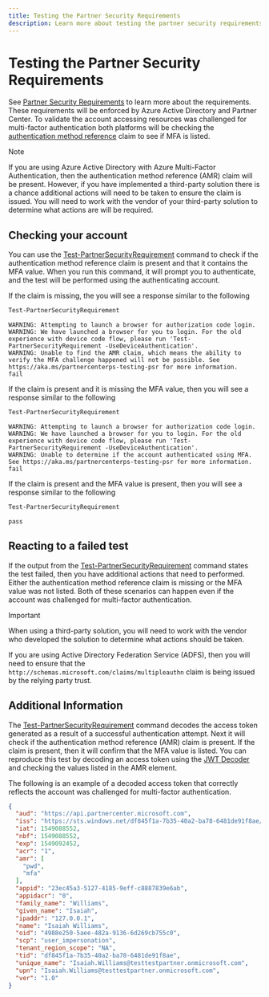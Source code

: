 ```yaml
---
title: Testing the Partner Security Requirements
description: Learn more about testing the partner security requirements.
---
```


# Testing the Partner Security Requirements

See [Partner Security Requirements](https://docs.microsoft.com/partner-center/partner-security-requirements) to learn more about the requirements. These requirements will be enforced by Azure Active Directory and Partner Center. To validate the account accessing resources was challenged for multi-factor authentication both platforms will be checking the [authentication method reference](https://tools.ietf.org/html/rfc8176) claim to see if MFA is listed.

> [!NOTE]
> If you are using Azure Active Directory with Azure Multi-Factor Authentication, then the authentication method reference (AMR) claim will be present. However, if you have implemented a third-party solution there is a chance additional actions will need to be taken to ensure the claim is issued. You will need to work with the vendor of your third-party solution to determine what actions are will be required.

## Checking your account

You can use the [Test-PartnerSecurityRequirement](https://docs.microsoft.com/powershell/module/partnercenter/Test-PartnerSecurityRequirement) command to check if the authentication method reference claim is present and that it contains the MFA value. When you run this command, it will prompt you to authenticate, and the test will be performed using the authenticating account.

If the claim is missing, the you will see a response similar to the following

```powershell
Test-PartnerSecurityRequirement
```

```output
WARNING: Attempting to launch a browser for authorization code login.
WARNING: We have launched a browser for you to login. For the old experience with device code flow, please run 'Test-PartnerSecurityRequirement -UseDeviceAuthentication'.
WARNING: Unable to find the AMR claim, which means the ability to verify the MFA challenge happened will not be possible. See https://aka.ms/partnercenterps-testing-psr for more information.
fail
```

If the claim is present and it is missing the MFA value, then you will see a response similar to the following

```powershell
Test-PartnerSecurityRequirement
```

```output
WARNING: Attempting to launch a browser for authorization code login.
WARNING: We have launched a browser for you to login. For the old experience with device code flow, please run 'Test-PartnerSecurityRequirement -UseDeviceAuthentication'.
WARNING: Unable to determine if the account authenticated using MFA. See https://aka.ms/partnercenterps-testing-psr for more information.
fail
```

If the claim is present and the MFA value is present, then you will see a response similar to the following

```powershell
Test-PartnerSecurityRequirement
```

```output
pass
```

## Reacting to a failed test

If the output from the [Test-PartnerSecurityRequirement](https://docs.microsoft.com/powershell/module/partnercenter/Test-PartnerSecurityRequirement) command states the test failed, then you have additional actions that need to performed. Either the authentication method reference claim is missing or the MFA value was not listed. Both of these scenarios can happen even if the account was challenged for multi-factor authentication.

> [!IMPORTANT]
> When using a third-party solution, you will need to work with the vendor who developed the solution to determine what actions should be taken.

If you are using Active Directory Federation Service (ADFS), then you will need to ensure that the `http://schemas.microsoft.com/claims/multipleauthn` claim is being issued by the relying party trust.

## Additional Information

The [Test-PartnerSecurityRequirement](https://docs.microsoft.com/powershell/module/partnercenter/Test-PartnerSecurityRequirement) command decodes the access token generated as a result of a successful authentication attempt. Next it will check if the authentication method reference (AMR) claim is present. If the claim is present, then it will confirm that the MFA value is listed. You can reproduce this test by decoding an access token using the [JWT Decoder](https://adfshelp.microsoft.com/JwtDecoder/GetToken) and checking the values listed in the AMR element.

The following is an example of a decoded access token that correctly reflects the account was challenged for multi-factor authentication.

```json
{
  "aud": "https://api.partnercenter.microsoft.com",
  "iss": "https://sts.windows.net/df845f1a-7b35-40a2-ba78-6481de91f8ae/",
  "iat": 1549088552,
  "nbf": 1549088552,
  "exp": 1549092452,
  "acr": "1",
  "amr": [
    "pwd",
    "mfa"
  ],
  "appid": "23ec45a3-5127-4185-9eff-c8887839e6ab",
  "appidacr": "0",
  "family_name": "Williams",
  "given_name": "Isaiah",
  "ipaddr": "127.0.0.1",
  "name": "Isaiah Williams",
  "oid": "4988e250-5aee-482a-9136-6d269cb755c0",
  "scp": "user_impersonation",
  "tenant_region_scope": "NA",
  "tid": "df845f1a-7b35-40a2-ba78-6481de91f8ae",
  "unique_name": "Isaiah.Williams@testtestpartner.onmicrosoft.com",
  "upn": "Isaiah.Williams@testtestpartner.onmicrosoft.com",
  "ver": "1.0"
}
```
